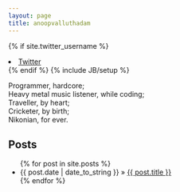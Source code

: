 ```yaml
---
layout: page
title: anoopvalluthadam
---
```

{% if site.twitter_username %}
  <li>
    <a href="https://twitter.com/{{ site.twitter }}">
      <i class="fa fa-twitter"></i> Twitter
    </a>
  </li>
{% endif %}
{% include JB/setup %}

Programmer, hardcore; <br />
Heavy metal music listener, while coding; <br />
Traveller, by heart; <br />
Cricketer, by birth; <br />
Nikonian, for ever. <br />
    
## Posts

<ul class="posts">
  {% for post in site.posts %}
    <li><span>{{ post.date | date_to_string }}</span> &raquo; <a href="{{ BASE_PATH }}{{ post.url }}">{{ post.title }}</a></li>
  {% endfor %}
</ul>




